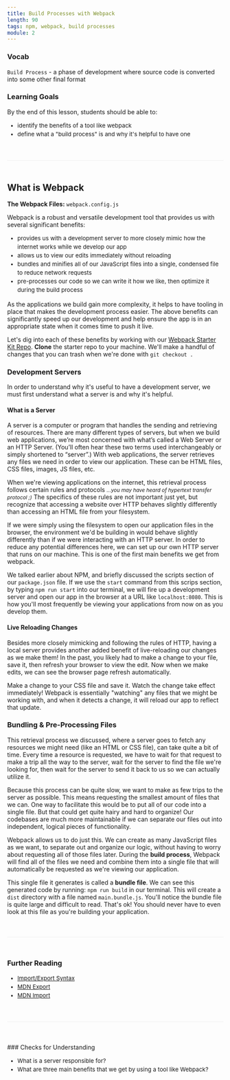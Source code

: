 ```yaml
---
title: Build Processes with Webpack
length: 90
tags: npm, webpack, build processes
module: 2
---
```



<style type="text/css">
    section a:link,section a:visited{border-bottom: 0px;color:#05c2d1}
    section .discuss {color: #555;padding:20px;font-size:0.9em;background-color:#fcfcfc;border:1px solid #eee}
    hr{width:100%;height:1px;background-color:#eee;border:0;margin:50px 0}
    ul li {line-height: 1.5em;font-size: 0.95em;}
    em { font-size: 0.85em; }
</style>


### Vocab

`Build Process` - a phase of development where source code is converted into some other final format


### Learning Goals

By the end of this lesson, students should be able to:

* identify the benefits of a tool like webpack
* define what a "build process" is and why it's helpful to have one


<hr />


## What is Webpack

**The Webpack Files:** `webpack.config.js`

Webpack is a robust and versatile development tool that provides us with several significant benefits:

* provides us with a development server to more closely mimic how the internet works while we develop our app
* allows us to view our edits immediately without reloading
* bundles and minifies all of our JavaScript files into a single, condensed file to reduce network requests
* pre-processes our code so we can write it how we like, then optimize it during the build process

As the applications we build gain more complexity, it helps to have tooling in place that makes the development process easier. The above benefits can significantly speed up our development and help ensure the app is in an appropriate state when it comes time to push it live.

Let's dig into each of these benefits by working with our [Webpack Starter Kit Repo](https://github.com/turingschool-examples/webpack-starter-kit). **Clone** the starter repo to your machine. We'll make a handful of changes that you can trash when we're done with `git checkout .`


### Development Servers

In order to understand why it's useful to have a development server, we must first understand what a server is and why it's helpful.

#### What is a Server

A server is a computer or program that handles the sending and retrieving of resources. There are many different types of servers, but when we build web applications, we’re most concerned with what’s called a Web Server or an HTTP Server. (You’ll often hear these two terms used interchangeably or simply shortened to “server”.) With web applications, the server retrieves any files we need in order to view our application. These can be HTML files, CSS files, images, JS files, etc.

When we're viewing applications on the internet, this retrieval process follows certain rules and protocols *...you may have heard of hypertext transfer protocol ;)* The specifics of these rules are not important just yet, but recognize that accessing a website over HTTP behaves slightly differently than accessing an HTML file from your filesystem.

If we were simply using the filesystem to open our application files in the browser, the environment we'd be building in would behave slightly differently than if we were interacting with an HTTP server. In order to reduce any potential differences here, we can set up our own HTTP server that runs on our machine. This is one of the first main benefits we get from webpack.

We talked earlier about NPM, and briefly discussed the scripts section of our `package.json` file. If we use the `start` command from this scrips section, by typing `npm run start` into our terminal, we will fire up a development server and open our app in the browser at a URL like `localhost:8080`. This is how you'll most frequently be viewing your applications from now on as you develop them.

#### Live Reloading Changes

Besides more closely mimicking and following the rules of HTTP, having a local server provides another added benefit of live-reloading our changes as we make them! In the past, you likely had to make a change to your file, save it, then refresh your browser to view the edit. Now when we make edits, we can see the browser page refresh automatically.

Make a change to your CSS file and save it. Watch the change take effect immediately! Webpack is essentially "watching" any files that we might be working with, and when it detects a change, it will reload our app to reflect that update.


### Bundling & Pre-Processing Files

This retrieval process we discussed, where a server goes to fetch any resources we might need (like an HTML or CSS file), can take quite a bit of time. Every time a resource is requested, we have to wait for that request to make a trip all the way to the server, wait for the server to find the file we're looking for, then wait for the server to send it back to us so we can actually utilize it.

Because this process can be quite slow, we want to make as few trips to the server as possible. This means requesting the smallest amount of files that we can. One way to facilitate this would be to put all of our code into a single file. But that could get quite hairy and hard to organize! Our codebases are much more maintainable if we can separate our files out into independent, logical pieces of functionality.

Webpack allows us to do just this. We can create as many JavaScript files as we want, to separate out and organize our logic, without having to worry about requesting all of those files later. During the **build process**, Webpack will find all of the files we need and combine them into a single file that will automatically be requested as we're viewing our application.

This single file it generates is called a **bundle file**. We can see this generated code by running: `npm run build` in our terminal. This will create a `dist` directory with a file named `main.bundle.js`. You'll notice the bundle file is quite large and difficult to read. That's ok! You should never have to even look at this file as you're building your application.

<!-- show them how to add a basic Game.js file in the /src directory and import it into your index.js file, discuss the import/export syntax -->

<hr />


### Further Reading

* [Import/Export Syntax](https://hackernoon.com/import-export-default-require-commandjs-javascript-nodejs-es6-vs-cheatsheet-different-tutorial-example-5a321738b50f)
* [MDN Export](https://developer.mozilla.org/en-US/docs/web/javascript/reference/statements/export)
* [MDN Import](https://developer.mozilla.org/en-US/docs/Web/JavaScript/Reference/Statements/import)

<hr />

<section class="checks-for-understanding">
### Checks for Understanding

* What is a server responsible for?
* What are three main benefits that we get by using a tool like Webpack?
</section>
<!-- Quiz Review with CFUs: https://goo.gl/forms/7V5rtBeKZM2zTL1U2 -->
